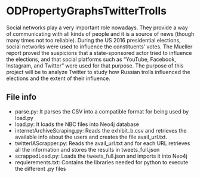 # ODPropertyGraphsTwitterTrolls
Social networks play a very important role nowadays. They provide a way of communicating with all kinds of people and it is a source of news (though many times not too reliable). During the US 2016 presidential elections, social networks were used to influence the constituents’ votes. The Mueller report proved the suspicions that a state-sponsored actor tried to influence the elections, and that social platforms such as “YouTube, Facebook, Instagram, and Twitter” were used for that purpose.
The purpose of this project will be to analyze Twitter to study how Russian trolls influenced the elections and the extent of their influence.

## File info
- parse.py: It parses the CSV into a compatible format for being used by load.py
- load.py: It loads the NBC files into Neo4j database
- internetArchiveScraping.py: Reads the exhibit_b.csv and retrieves the available info about the users and creates the file avail_url.txt.
- twitterIAScrapper.py: Reads the avail_url.txt and for each URL retrieves all the information and stores the results in tweets_full.json
- scrappedLoad.py: Loads the tweets_full.json and imports it into Neo4j
- requierements.txt: Contains the libraries needed for python to execute the different .py files
